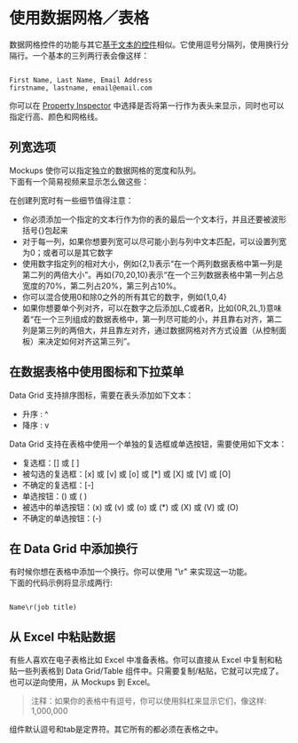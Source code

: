 # 使用数据网格／表格

数据网格控件的功能与其它[基于文本的控件](http://support.balsamiq.com/customer/portal/articles/110121)相似。它使用逗号分隔列，使用换行分隔行。一个基本的三列两行表会像这样：  

```

First Name, Last Name, Email Address 
firstname, lastname, email@email.com

```

你可以在 [Property Inspector](http://support.balsamiq.com/customer/portal/articles/110114) 中选择是否将第一行作为表头来显示，同时也可以指定行高、颜色和网格线。  

## 列宽选项

Mockups 使你可以指定独立的数据网格的宽度和队列。  
下面有一个简易视频来显示怎么做这些：  
<!-- 一个视频 -->  
在创建列宽时有一些细节值得注意：  

- 你必须添加一个指定的文本行作为你的表的最后一个文本行，并且还要被波形括号{}包起来
- 对于每一列，如果你想要列宽可以尽可能小到与列中文本匹配，可以设置列宽为0；或者可以是其它数字
- 使用数字指定列的相对大小，例如{2,1}表示“在一个两列数据表格中第一列是第二列的两倍大小”。再如{70,20,10}表示“在一个三列数据表格中第一列占总宽度的70%，第二列占20%，第三列占10%。
- 你可以混合使用0和除0之外的所有其它的数字，例如{1,0,4}
- 如果你想要单个列对齐，可以在数字之后添加L,C或者R，比如{0R,2L,1}意味着“在一个三列组成的数据表格中，第一列尽可能的小，并且靠右对齐，第二列是第三列的两倍大，并且靠左对齐，通过数据网格对齐方式设置（从控制面板）来决定如何对齐这第三列”。

## 在数据表格中使用图标和下拉菜单

Data Grid 支持排序图标，需要在表头添加如下文本：

- 升序 : ^
- 降序 : v

Data Grid 支持在表格中使用一个单独的复选框或单选按钮，需要使用如下文本：

- 复选框：[] 或 [ ]
- 被勾选的复选框：[x] 或 [v] 或 [o] 或 [*] 或 [X] 或 [V] 或 [O]
- 不确定的复选框：[-]
- 单选按钮：() 或 ( )
- 被选中的单选按钮：(x) 或 (v) 或 (o) 或 (*) 或 (X) 或 (V) 或 (O)
- 不确定的单选按钮：(-)

## 在 Data Grid 中添加换行

有时候你想在表格中添加一个换行。你可以使用 "\r" 来实现这一功能。  
下面的代码示例将显示成两行:  

```

Name\r(job title)

```

## 从 Excel 中粘贴数据

有些人喜欢在电子表格比如 Excel 中准备表格。你可以直接从 Excel 中复制和粘贴一些列表格到 Data Grid/Table 组件中。只需要复制/粘贴，它就可以完成了。也可以逆向使用，从 Mockups 到 Excel。  

>注释：如果你的表格中有逗号，你可以使用斜杠来显示它们，像这样:  
>1\,000\,000

组件默认逗号和tab是定界符。其它所有的都必须在表格之中。